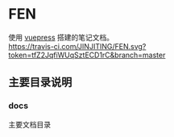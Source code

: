 # FEN
使用 [vuepress](https://www.vuepress.cn/guide/) 搭建的笔记文档。  
https://travis-ci.com/JINJITING/FEN.svg?token=tfZ2JqfiWUqSztECD1rC&branch=master

## 主要目录说明

### docs 
主要文档目录
